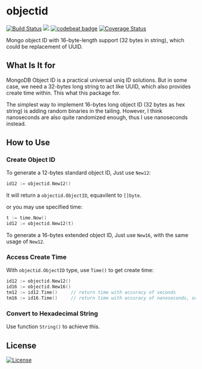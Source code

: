 # objectid

[![Build Status](https://travis-ci.org/Andrew-M-C/go.objectid.svg?branch=master)](https://travis-ci.org/Andrew-M-C/go.objectid)  [![](https://goreportcard.com/badge/github.com/Andrew-M-C/go.objectid)](https://goreportcard.com/report/github.com/Andrew-M-C/go.mysqlx)  [![codebeat badge](https://codebeat.co/badges/75922c43-e3af-4c63-8b8a-0e7da8f88acf)](https://codebeat.co/projects/github-com-andrew-m-c-go-objectid-master)  [![Coverage Status](https://coveralls.io/repos/github/Andrew-M-C/go.objectid/badge.svg)](https://coveralls.io/github/Andrew-M-C/go.objectid)

Mongo object ID with 16-byte-length support (32 bytes in string), which could be replacement of UUID.

## What Is It for

MongoDB Object ID is a practical universal uniq ID solutions. But in some case, we need a 32-bytes long string to act like UUID, which also provides create time within. This what this package for.

The simplest way to implement 16-bytes long object ID (32 bytes as hex string) is adding random binaries in the tailing. However, I think nanoseconds are also quite randomized enough, thus I use nanoseconds instead.

## How to Use

### Create Object ID

To generate a 12-bytes standard object ID, Just use `New12`:

```go
id12 := objectid.New12()
```

It will return a `objectid.ObjectID`, equavilent to `[]byte`.

or you may use specified time:

```go
t := time.Now()
id12 := objectid.New12(t)
```

To generate a 16-bytes extended object ID, Just use `New16`, with the same usage of `New12`.

### Access Create Time

With `objectid.ObjectID` type, use `Time()` to get create time:

```go
id12 := objectid.New12()
id16 := objectid.New16()
tm12 := id12.Time()     // return time with accuracy of seconds
tm16 := id16.Time()     // return time with accuracy of nanoseconds, or microseconds in some OS
```

### Convert to Hexadecimal String

Use function `String()` to achieve this.

## License

[![License](https://img.shields.io/badge/license-BSD%203--Clause-blue.svg)](https://opensource.org/licenses/BSD-3-Clause)
